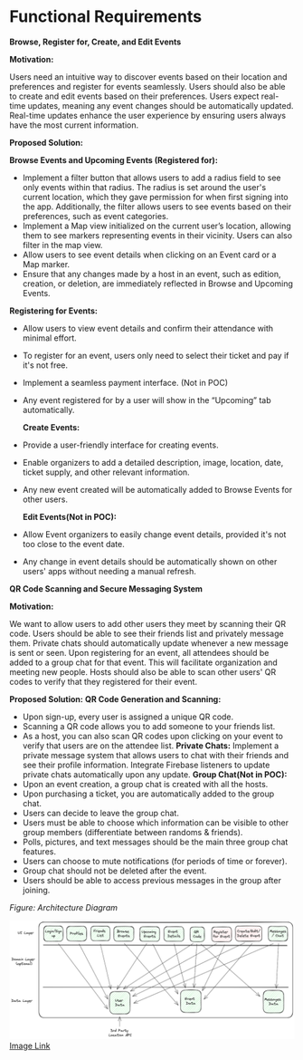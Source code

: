 # Functional Requirements


**Browse, Register for, Create, and Edit Events**

**Motivation:**

Users need an intuitive way to discover events based on their location and preferences and register for events seamlessly. Users should also be able to create and edit events based on their preferences. Users expect real-time updates, meaning any event changes should be automatically updated. Real-time updates enhance the user experience by ensuring users always have the most current information.

**Proposed Solution:**

__Browse Events and Upcoming Events (Registered for):__

- Implement a filter button that allows users to add a radius field to see only events within that radius. The radius is set around the user's current location, which they gave permission for when first signing into the app. Additionally, the filter allows users to see events based on their preferences, such as event categories.
- Implement a Map view initialized on the current user’s location, allowing them to see markers representing events in their vicinity. Users can also filter in the map view.
- Allow users to see event details when clicking on an Event card or a Map marker.
- Ensure that any changes made by a host in an event, such as edition, creation, or deletion, are immediately reflected in Browse and Upcoming Events.
 
__Registering for Events:__
- Allow users to view event details and confirm their attendance with minimal effort.
- To register for an event, users only need to select their ticket and pay if it's not free.
- Implement a seamless payment interface. (Not in POC)
- Any event registered for by a user will show in the “Upcoming” tab automatically.

  __Create Events:__

- Provide a user-friendly interface for creating events.
- Enable organizers to add a detailed description, image, location, date, ticket supply, and other relevant information.
- Any new event created will be automatically added to Browse Events for other users.

  __Edit Events(Not in POC):__

- Allow Event organizers to easily change event details, provided it's not too close to the event date.
- Any change in event details should be automatically shown on other users' apps without needing a manual refresh.


**QR Code Scanning and Secure Messaging System**

**Motivation:**

We want to allow users to add other users they meet by scanning their QR code. Users should be able to see their friends list and privately message them. Private chats should automatically update whenever a new message is sent or seen. Upon registering for an event, all attendees should be added to a group chat for that event. This will facilitate organization and meeting new people. Hosts should also be able to scan other users' QR codes to verify that they registered for their event.

**Proposed Solution:**
__QR Code Generation and Scanning:__
- Upon sign-up, every user is assigned a unique QR code.
- Scanning a QR code allows you to add someone to your friends list.
- As a host, you can also scan QR codes upon clicking on your event to verify that users are on the attendee list.
  __Private Chats:__
  Implement a private message system that allows users to chat with their friends and see their profile information.
  Integrate Firebase listeners to update private chats automatically upon any update.
  __Group Chat(Not in POC):__
- Upon an event creation, a group chat is created with all the hosts.
- Upon purchasing a ticket, you are automatically added to the group chat.
- Users can decide to leave the group chat.
- Users must be able to choose which information can be visible to other group members (differentiate between randoms & friends).
- Polls, pictures, and text messages should be the main three group chat features.
- Users can choose to mute notifications (for periods of time or forever).
- Group chat should not be deleted after the event.
- Users should be able to access previous messages in the group after joining.




*Figure: Architecture Diagram*


![architecture diagram](images/architecture-diagram.png)
[Image Link](https://excalidraw.com/#json=n2223D8IlggcIHplABkOC,MMKRiq6O-Cz21lEovHRE3w)



